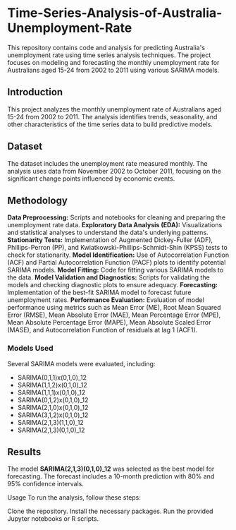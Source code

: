 # Time-Series-Analysis-of-Australia-Unemployment-Rate
This repository contains code and analysis for predicting Australia's unemployment rate using time series analysis techniques. The project focuses on modeling and forecasting the monthly unemployment rate for Australians aged 15-24 from 2002 to 2011 using various SARIMA models.


## Introduction
This project analyzes the monthly unemployment rate of Australians aged 15-24 from 2002 to 2011. The analysis identifies trends, seasonality, and other characteristics of the time series data to build predictive models.

## Dataset
The dataset includes the unemployment rate measured monthly. The analysis uses data from November 2002 to October 2011, focusing on the significant change points influenced by economic events.

## Methodology


**Data Preprocessing:** Scripts and notebooks for cleaning and preparing the unemployment rate data. 
**Exploratory Data Analysis (EDA):** Visualizations and statistical analyses to understand the data's underlying patterns.
**Stationarity Tests:** Implementation of Augmented Dickey-Fuller (ADF), Phillips-Perron (PP), and Kwiatkowski-Phillips-Schmidt-Shin (KPSS) tests to check for stationarity.
**Model Identification:** Use of Autocorrelation Function (ACF) and Partial Autocorrelation Function (PACF) plots to identify potential SARIMA models.
**Model Fitting:** Code for fitting various SARIMA models to the data.
**Model Validation and Diagnostics:** Scripts for validating the models and checking diagnostic plots to ensure adequacy.
**Forecasting:** Implementation of the best-fit SARIMA model to forecast future unemployment rates.
**Performance Evaluation:** Evaluation of model performance using metrics such as Mean Error (ME), Root Mean Squared Error (RMSE), Mean Absolute Error (MAE), Mean Percentage Error (MPE), Mean Absolute Percentage Error (MAPE), Mean Absolute Scaled Error (MASE), and Autocorrelation Function of residuals at lag 1 (ACF1).

### Models Used
Several SARIMA models were evaluated, including:

* SARIMA(0,1,1)x(0,1,0)_12
* SARIMA(1,1,2)x(0,1,0)_12
* SARIMA(1,1,1)x(0,1,0)_12
* SARIMA(0,1,2)x(0,1,0)_12
* SARIMA(2,1,0)x(0,1,0)_12
* SARIMA(3,1,2)x(0,1,0)_12
* SARIMA(2,1,3)(1,1,0)_12
* SARIMA(2,1,3)(0,1,0)_12


## Results
The model **SARIMA(2,1,3)(0,1,0)_12** was selected as the best model for forecasting. The forecast includes a 10-month prediction with 80% and 95% confidence intervals.

Usage
To run the analysis, follow these steps:

Clone the repository.
Install the necessary packages.
Run the provided Jupyter notebooks or R scripts.
